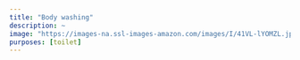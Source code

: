 ```yaml
---
title: "Body washing"
description: ~
image: "https://images-na.ssl-images-amazon.com/images/I/41VL-lYOMZL.jpg"
purposes: [toilet]
---
```


